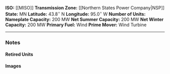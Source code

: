 **ISO:** [[MISO]]
**Transmission Zone:** [[Northern States Power Company|NSP]]
**State:** MN
**Latitude:** $43.8^\circ$ N
**Longitude:** $95.0^\circ$ W
**Number of Units:**
**Nameplate Capacity:** 200 MW
**Net Summer Capacity:** 200 MW
**Net Winter Capacity:** 200 MW
**Primary Fuel:** Wind
**Prime Mover:** Wind Turbine

---
### Notes
#### Retired Units
#### Images
